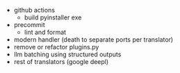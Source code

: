 - github actions
  - build pyinstaller exe
- precommit
  - lint and format
- modern handler (death to separate ports per translator)
- remove or refactor plugins.py
- llm batching using structured outputs
- rest of translators (google deepl)
